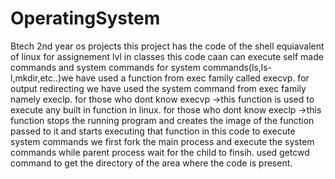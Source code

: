 # OperatingSystem
Btech 2nd year os projects
this project has the code of the shell equiavalent of linux for assignement lvl in classes
this code caan can execute self made commands and system commands 
for system commands(ls,ls-l,mkdir,etc..)we have used a function from exec family called execvp.
for output redirecting we have used the system command from exec family namely execlp.
for those who dont know execvp ->this function is used to execute any built in function in linux.
for those who dont know execlp ->this function stops the running program and creates the image of the function passed to it and starts executing that function
in this code to execute system commands we first fork the main process and execute the system commands while parent process wait for the child to finsih.
used getcwd command to get the directory of the area where the code is present.
